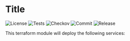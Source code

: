 # Title

![License](https://img.shields.io/github/license/terrablocks/REPO_NAME?style=for-the-badge) ![Tests](https://img.shields.io/github/actions/workflow/status/terrablocks/REPO_NAME/tests.yml?branch=main&label=Test&style=for-the-badge) ![Checkov](https://img.shields.io/github/actions/workflow/status/terrablocks/REPO_NAME/checkov.yml?branch=main&label=Checkov&style=for-the-badge) ![Commit](https://img.shields.io/github/last-commit/terrablocks/REPO_NAME?style=for-the-badge) ![Release](https://img.shields.io/github/v/release/terrablocks/REPO_NAME?style=for-the-badge)

This terraform module will deploy the following services:
